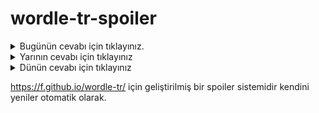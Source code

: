 # wordle-tr-spoiler

<details>
  <summary>Bugünün cevabı için tıklayınız.</summary>
  <br>
    <b> cezve </b>
</details>

<details>
  <summary>Yarının cevabı için tıklayınız</summary>
  <br>
   <b> cihet </b>
</details>

<details>
  <summary>Dünün cevabı için tıklayınız </summary>
  <br>
  <b> nefes </b>
</details>

https://f.github.io/wordle-tr/ için geliştirilmiş bir spoiler sistemidir kendini yeniler otomatik olarak.

